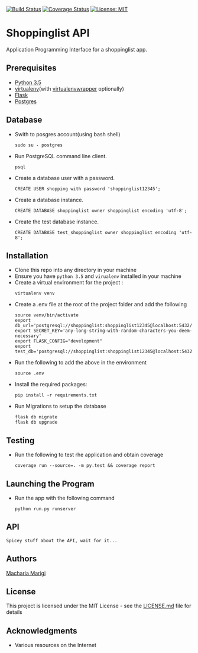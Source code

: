 [![Build Status](https://travis-ci.org/machariamarigi/shopping_list_api.svg)](https://travis-ci.org/machariamarigi/shopping_list_api) [![Coverage Status](https://coveralls.io/repos/github/machariamarigi/shopping_list_api/badge.svg?branch=development)](https://coveralls.io/github/machariamarigi/shopping_list_api?branch=development) [![License: MIT](https://img.shields.io/badge/License-MIT-yellow.svg)](https://opensource.org/licenses/MIT)

# Shoppinglist API

Application Programming Interface for a shoppinglist app.


## Prerequisites
* [Python 3.5](https://www.python.org/downloads/release/python-350/)
* [virtualenv](https://virtualenv.pypa.io/en/stable/)(with [virtualenvwrapper](https://virtualenvwrapper.readthedocs.io/en/latest/install.html) optionally)
* [Flask](http://flask.pocoo.org/)
* [Postgres](https://wiki.postgresql.org/wiki/Detailed_installation_guides)

## Database
* Swith to posgres account(using bash shell)
    ```
    sudo su - postgres
    ```
* Run PostgreSQL command line client.
    ```
    psql
    ```
* Create a database user with a password.
    ```
    CREATE USER shopping with password 'shoppinglist12345';
    ```
* Create a database instance.
    ```
    CREATE DATABASE shoppinglist owner shoppinglist encoding 'utf-8';
    ```
* Create the test database instance.
    ```
    CREATE DATABASE test_shoppinglist owner shoppinglist encoding 'utf-8';
    ```

## Installation
* Clone this repo into any directory in your machine
* Ensure you have `python 3.5` and `virualenv` installed in your machine
* Create a virtual environment for the project :
    ```
    virtualenv venv
    ```
* Create a .env file at the root of the project folder and add the following
    ```
    source venv/bin/activate
    export db_url='postgresql://shoppinglist:shoppinglist12345@localhost:5432/shopinglist'
    export SECRET_KEY='any-long-string-with-random-characters-you-deem-necessary'
    export FLASK_CONFIG="development"
    export test_db='postgresql://shoppinglist:shoppinglist12345@localhost:5432/test_shopinglist'
    ```
* Run the following to add the above in the environment
    ```
    source .env
    ```
* Install the required packages:
    ```
    pip install -r requirements.txt
    ```
* Run Migrations to setup the database
    ```
    flask db migrate
    flask db upgrade
    ```

## Testing
* Run the following to test rhe application and obtain coverage
    ```
    coverage run --source=. -m py.test && coverage report
    ```

## Launching the Program
* Run the app with the following command
    ```
    python run.py runserver
    ```

## API

```
Spicey stuff about the API, wait for it...
```

## Authors
[Macharia Marigi](https://github.com/machariamarigi)

## License
This project is licensed under the MIT License - see the [LICENSE.md](LICENSE.md) file for details

## Acknowledgments
* Various resources on the Internet
